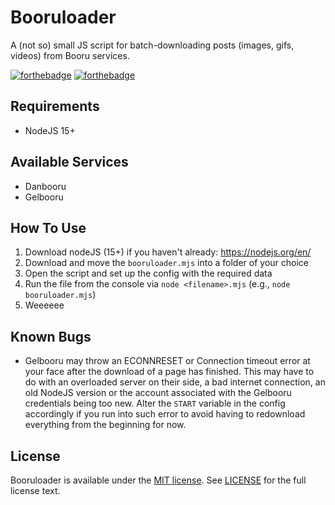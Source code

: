 # Booruloader

A (not so) small JS script for batch-downloading posts (images, gifs, videos) from Booru services.

[![forthebadge](https://forthebadge.com/images/badges/uses-js.svg)](https://forthebadge.com) [![forthebadge](https://forthebadge.com/images/badges/gluten-free.svg)](https://forthebadge.com)

## Requirements
- NodeJS 15+

## Available Services
- Danbooru
- Gelbooru

## How To Use
1. Download nodeJS (15+) if you haven't already: https://nodejs.org/en/
2. Download and move the `booruloader.mjs` into a folder of your choice
3. Open the script and set up the config with the required data
4. Run the file from the console via `node <filename>.mjs` (e.g., `node booruloader.mjs`)
5. Weeeeee

## Known Bugs
- Gelbooru may throw an ECONNRESET or Connection timeout error at your face after the download of a page has finished. This may have to do with an overloaded server on their side, a bad internet connection, an old NodeJS version or the account associated with the Gelbooru credentials being too new. Alter the `START` variable in the config accordingly if you run into such error to avoid having to redownload everything from the beginning for now.

## License
Booruloader is available under the [MIT license](https://opensource.org/license/mit/). See [LICENSE](https://github.com/GitThirteen/Booruloader/blob/main/LICENSE) for the full license text.
